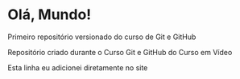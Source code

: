 # Olá, Mundo!
 Primeiro repositório versionado do curso de Git e GitHub

 Repositório criado durante o Curso Git e GitHub do Curso em Vídeo
 
 Esta linha eu adicionei diretamente no site
